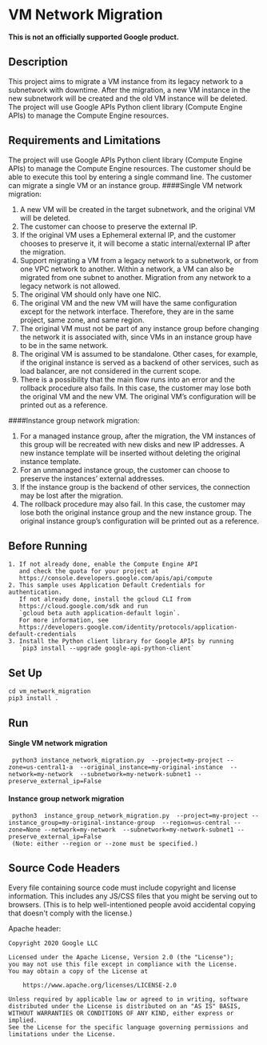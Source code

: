 # VM Network Migration
**This is not an officially supported Google product.**
## Description

This project aims to migrate a VM instance from its legacy network to a
subnetwork with downtime. After the migration, a new VM instance in the new
subnetwork will be created and the old VM instance will be deleted. The project
will use Google APIs Python client library (Compute Engine APIs) to manage the 
Compute Engine resources. 


## Requirements and Limitations
The project will use Google APIs Python client library (Compute Engine APIs) to manage the Compute Engine resources. The customer should be able to execute this tool by entering a single command line. The customer can migrate a single VM or an instance group.
####Single VM network migration:
1. A new VM will be created in the target subnetwork, and the original VM will be deleted. 
2. The customer can choose to preserve the external IP.
3. If the original VM uses a Ephemeral external IP, and the customer chooses to preserve it, it will become a static internal/external IP after the migration.
4. Support migrating a VM from a legacy network to a subnetwork, or from one VPC network to another. Within a network, a VM can also be migrated from one subnet to another. Migration from any network to a legacy network is not allowed.
5. The original VM should only have one NIC.
6. The original VM and the new VM will have the same configuration except for the network interface. Therefore, they are in the same project, same zone, and same region.
7. The original VM must not be part of any instance group before changing the network it is associated with, since VMs in an instance group have to be in the same network. 
8. The original VM is assumed to be standalone. Other cases, for example, if the original instance is served as a backend of other services, such as load balancer, are not considered in the current scope.
9. There is a possibility that the main flow runs into an error and the rollback procedure also fails. In this case, the customer may lose both the original VM and the new VM. The original VM’s configuration will be printed out as a reference.  

####Instance group network migration:
1. For a managed instance group, after the migration, the VM instances of this group will be recreated with new disks and new IP addresses. A new instance template will be inserted without deleting the original instance template.
2. For an unmanaged instance group, the customer can choose to preserve the instances’ external addresses.
3. If the instance group is the backend of other services, the connection may be lost after the migration.
4. The rollback procedure may also fail. In this case, the customer may lose both the original instance group and the new instance group. The original instance group’s configuration will be printed out as a reference.
## Before Running
    1. If not already done, enable the Compute Engine API
       and check the quota for your project at
       https://console.developers.google.com/apis/api/compute
    2. This sample uses Application Default Credentials for authentication.
       If not already done, install the gcloud CLI from
       https://cloud.google.com/sdk and run
       `gcloud beta auth application-default login`.
       For more information, see
       https://developers.google.com/identity/protocols/application-default-credentials
    3. Install the Python client library for Google APIs by running
       `pip3 install --upgrade google-api-python-client`
## Set Up
    cd vm_network_migration
    pip3 install .
## Run
#### Single VM network migration
     python3 instance_network_migration.py  --project=my-project --zone=us-central1-a  --original_instance=my-original-instance  --network=my-network  --subnetwork=my-network-subnet1 --preserve_external_ip=False 
#### Instance group network migration
     python3  instance_group_network_migration.py  --project=my-project --instance_group=my-original-instance-group  --region=us-central --zone=None --network=my-network  --subnetwork=my-network-subnet1 --preserve_external_ip=False
     (Note: either --region or --zone must be specified.)
     
## Source Code Headers

Every file containing source code must include copyright and license
information. This includes any JS/CSS files that you might be serving out to
browsers. (This is to help well-intentioned people avoid accidental copying that
doesn't comply with the license.)

Apache header:

    Copyright 2020 Google LLC

    Licensed under the Apache License, Version 2.0 (the "License");
    you may not use this file except in compliance with the License.
    You may obtain a copy of the License at

        https://www.apache.org/licenses/LICENSE-2.0

    Unless required by applicable law or agreed to in writing, software
    distributed under the License is distributed on an "AS IS" BASIS,
    WITHOUT WARRANTIES OR CONDITIONS OF ANY KIND, either express or implied.
    See the License for the specific language governing permissions and
    limitations under the License.
